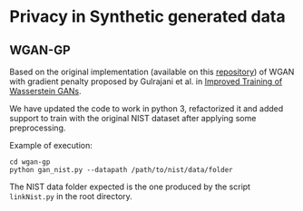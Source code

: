 # Privacy in Synthetic generated data

## WGAN-GP
Based on the original implementation (available on this [repository](https://github.com/igul222/improved_wgan_training)) of WGAN with gradient penalty proposed by Gulrajani et al. in [Improved Training of Wasserstein GANs](https://arxiv.org/abs/1704.00028).

We have updated the code to work in python 3, refactorized it and added support to train with the original NIST dataset after applying some preprocessing.

Example of execution:
```
cd wgan-gp
python gan_nist.py --datapath /path/to/nist/data/folder
```
The NIST data folder expected is the one produced by the script `linkNist.py` in the root directory.